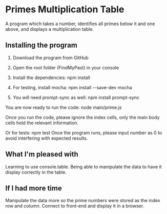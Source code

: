 # Primes Multiplication Table

A program which takes a number, identifies all primes below it and one above, and displays a multiplication table.

## Installing the program

1. Download the program from GitHub

2. Open the root folder (FindMyPast) in your console

3. Install the dependencies:
    npm install

4. For testing, install mocha:
    npm install --save-dev mocha

5. You will need prompt-sync as well:
    npm install prompt-sync

You are now ready to run the code:
    node main/prime.js

Once you run the code, please ignore the index cells,
only the main body cells hold the relevant information.

Or for tests:
    npm test
Once the program runs, please input number as 0 to avoid interfering with expected results.

## What I'm pleased with

Learning to use console.table.
Being able to manipulate the data to have it display correctly in the table.

## If I had more time

Manipulate the data more so the prime numbers were stored as the index row and column.
Connect to front-end and display it in a browser.